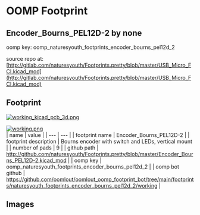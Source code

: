 # OOMP Footprint  
## Encoder_Bourns_PEL12D-2  by none  
  
oomp key: oomp_naturesyouth_footprints_encoder_bourns_pel12d_2  
  
source repo at: [http://gitlab.com/naturesyouth/Footprints.pretty/blob/master/USB_Micro_FCI.kicad_mod](http://gitlab.com/naturesyouth/Footprints.pretty/blob/master/USB_Micro_FCI.kicad_mod)  
## Footprint  
  
[![working_kicad_pcb_3d.png](working_kicad_pcb_3d_600.png)](working_kicad_pcb_3d.png)  
  
[![working.png](working_600.png)](working.png)  
| name | value | 
| --- | --- | 
| footprint name | Encoder_Bourns_PEL12D-2 | 
| footprint description | Bourns encoder with switch and LEDs, vertical mount | 
| number of pads | 9 | 
| github path | http://github.com/naturesyouth/Footprints.pretty/blob/master/Encoder_Bourns_PEL12D-2.kicad_mod | 
| oomp key | oomp_naturesyouth_footprints_encoder_bourns_pel12d_2 | 
| oomp bot github | https://github.com/oomlout/oomlout_oomp_footprint_bot/tree/main/footprints/naturesyouth_footprints_encoder_bourns_pel12d_2/working | 
## Images  
